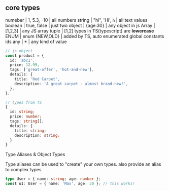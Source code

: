 ## core types

numeber | 1, 5.3, -10 | all numbers
string | "hi", 'Hi', `h` | all text values
boolean | true, false | just two
object | {age:30} | any object in js
Array | [1,2,3] | any JS array
tuple | [1,2]
types in TS(typescript) are **lowercase**
ENUM | enum {NEW,OLD} | added by TS, auto enumerated global constants ids
any | \* | any kind of value

```typescript
// js object
const product = {
  id: 'abc1',
  price: 12.99,
  tags: ['great-offer', 'hot-and-new'],
  details: {
    title: 'Red Carpet',
    description: 'A great carpet - almost brand-new!',
  },
};

// types from TS
{
  id: string;
  price: number;
  tags: string[];
  details: {
    title: string;
    description: string;
  }
}
```

Type Aliases & Object Types

Type aliases can be used to "create" your own types.
also provide an alias to complex types

```typescript
type User = { name: string; age: number };
const u1: User = { name: 'Max', age: 30 }; // this works!
```
